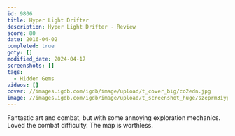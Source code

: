 ```yaml
---
id: 9806
title: Hyper Light Drifter
description: Hyper Light Drifter - Review
score: 80
date: 2016-04-02
completed: true
goty: []
modified_date: 2024-04-17
screenshots: []
tags:
  - Hidden Gems
videos: []
cover: //images.igdb.com/igdb/image/upload/t_cover_big/co2edn.jpg
image: //images.igdb.com/igdb/image/upload/t_screenshot_huge/szeprm3iypqdgokm0kqn.jpg
---
```

Fantastic art and combat, but with some annoying exploration mechanics. Loved the combat difficulty. The map is worthless.